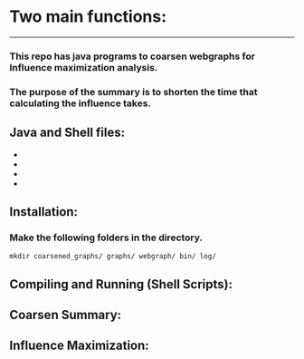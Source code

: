 # Two main functions:
------------------------

### This repo has java programs to coarsen webgraphs for Influence maximization analysis.
### The purpose of the summary is to shorten the time that calculating the influence takes.

Java and Shell files:
---------------------

- 
-
-
- 

Installation:
--------------
### Make the following folders in the directory.

`mkdir coarsened_graphs/ graphs/ webgraph/ bin/ log/`


Compiling and Running (Shell Scripts):
--------------------------------------


Coarsen Summary:
----------------




Influence Maximization:
-------------------------

